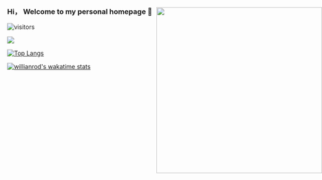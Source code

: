 ### Hi， Welcome to my personal homepage  👋 

![visitors](https://visitor-badge.glitch.me/badge?page_id=347830076.github.io)

![](https://github-readme-stats.vercel.app/api?username=347830076&theme=blue-green&show_icons=true)

[![Top Langs](https://github-readme-stats.vercel.app/api/top-langs/?username=347830076&layout=compact)](https://github.com/347830076)

[![willianrod's wakatime stats](https://github-readme-stats.vercel.app/api/wakatime?username=347830076)](https://wakatime.com/projects/myBlog)

<style>
  .img{
    position: absolute;max-width: 100%;right: 0;top: 76px;width: 385px;height: auto
  }
</style>

<img src="https://github.com/abhisheknaiidu/abhisheknaiidu/blob/master/code.gif?raw=true" class="img" />

